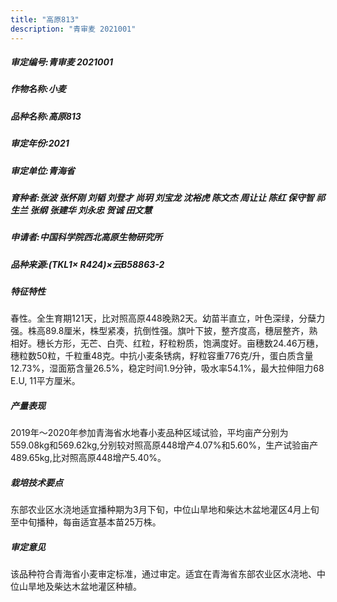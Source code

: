 ```yaml
---
title: "高原813"
description: "青审麦 2021001"
---
```

##### 审定编号:青审麦 2021001

##### 作物名称:小麦

##### 品种名称:高原813

##### 审定年份:2021

##### 审定单位:青海省

##### 育种者:张波 张怀刚 刘韬 刘登才 尚玥 刘宝龙 沈裕虎 陈文杰 周让让 陈红 保守智 祁生兰 张纲 张建华 刘永忠 贺诚 田文慧

##### 申请者:中国科学院西北高原生物研究所

##### 品种来源:(TKL1× R424)×云B58863-2

##### 特征特性
春性。全生育期121天，比对照高原448晚熟2天。幼苗半直立，叶色深绿，分蘖力强。株高89.8厘米，株型紧凑，抗倒性强。旗叶下披，整齐度高，穗层整齐，熟相好。穗长方形，无芒、白壳、红粒，籽粒粉质，饱满度好。亩穗数24.46万穗，穗粒数50粒，千粒重48克。中抗小麦条锈病，籽粒容重776克/升，蛋白质含量12.73%，湿面筋含量26.5%，稳定时间1.9分钟，吸水率54.1%，最大拉伸阻力68 E.U, 11平方厘米。

##### 产量表现
2019年～2020年参加青海省水地春小麦品种区域试验，平均亩产分别为559.08kg和569.62kg,分别较对照高原448增产4.07%和5.60%，生产试验亩产489.65kg,比对照高原448增产5.40%。

##### 栽培技术要点
东部农业区水浇地适宜播种期为3月下旬，中位山旱地和柴达木盆地灌区4月上旬至中旬播种，每亩适宜基本苗25万株。

##### 审定意见
该品种符合青海省小麦审定标准，通过审定。适宜在青海省东部农业区水浇地、中位山旱地及柴达木盆地灌区种植。
